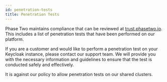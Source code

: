 ```yaml
---
id: penetration-tests
title: Penetration Tests
---
```


Phase Two maintains compliance that can be reviewed at [trust.phasetwo.io](https://trust.phasetwo.io/). This includes a list of penetration tests that have been performed on our platform.

If you are a customer and would like to perform a penetration test on your Keycloak instance, please contact our support team. We will provide you with the necessary information and guidelines to ensure that the test is conducted safely and effectively.

It is against our policy to allow penetration tests on our shared clusters.
